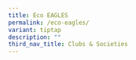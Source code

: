 ```yaml
---
title: Eco EAGLES
permalink: /eco-eagles/
variant: tiptap
description: ""
third_nav_title: Clubs & Societies
---
```

